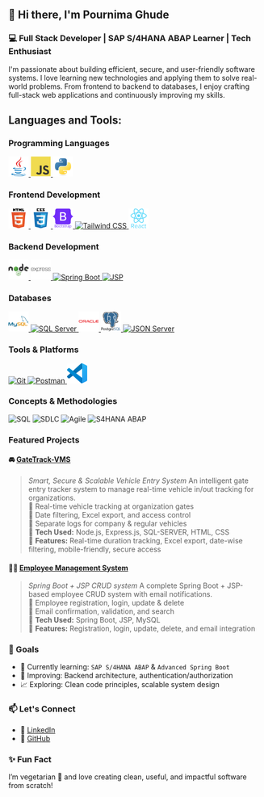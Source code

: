 
## 👋 Hi there, I'm **Pournima Ghude**  
### 💻 Full Stack Developer | SAP S/4HANA ABAP Learner | Tech Enthusiast  

I'm passionate about building efficient, secure, and user-friendly software systems. I love learning new technologies and applying them to solve real-world problems. From frontend to backend to databases, I enjoy crafting full-stack web applications and continuously improving my skills.


<h2 align="left"> Languages and Tools:</h2>


### Programming Languages
<p align="left">
  <a href="https://www.java.com" target="_blank">
    <img src="https://raw.githubusercontent.com/devicons/devicon/master/icons/java/java-original.svg" alt="Java" width="40" height="40"/>
  </a>
  <a href="https://developer.mozilla.org/en-US/docs/Web/JavaScript" target="_blank">
    <img src="https://raw.githubusercontent.com/devicons/devicon/master/icons/javascript/javascript-original.svg" alt="JavaScript" width="40" height="40"/>
  </a>
  <a href="https://www.python.org" target="_blank">
    <img src="https://raw.githubusercontent.com/devicons/devicon/master/icons/python/python-original.svg" alt="Python" width="40" height="40"/>
  </a>
</p>


###  Frontend Development
<p align="left">
  <a href="https://www.w3.org/html/" target="_blank">
    <img src="https://raw.githubusercontent.com/devicons/devicon/master/icons/html5/html5-original-wordmark.svg" alt="HTML5" width="40" height="40"/>
  </a>
  <a href="https://www.w3schools.com/css/" target="_blank">
    <img src="https://raw.githubusercontent.com/devicons/devicon/master/icons/css3/css3-original-wordmark.svg" alt="CSS3" width="40" height="40"/>
  </a>
  <a href="https://getbootstrap.com" target="_blank">
    <img src="https://raw.githubusercontent.com/devicons/devicon/master/icons/bootstrap/bootstrap-plain-wordmark.svg" alt="Bootstrap" width="40" height="40"/>
  </a>
  <a href="https://tailwindcss.com/" target="_blank">
    <img src="https://www.vectorlogo.zone/logos/tailwindcss/tailwindcss-icon.svg" alt="Tailwind CSS" width="40" height="40"/>
  </a>
  <a href="https://reactjs.org/" target="_blank">
    <img src="https://raw.githubusercontent.com/devicons/devicon/master/icons/react/react-original-wordmark.svg" alt="React" width="40" height="40"/>
  </a>
</p>

### Backend Development
<p align="left">
  <a href="https://nodejs.org" target="_blank">
    <img src="https://raw.githubusercontent.com/devicons/devicon/master/icons/nodejs/nodejs-original-wordmark.svg" alt="Node.js" width="40" height="40"/>
  </a>
  <a href="https://expressjs.com" target="_blank">
    <img src="https://raw.githubusercontent.com/devicons/devicon/master/icons/express/express-original-wordmark.svg" alt="Express.js" width="40" height="40"/>
  </a>
  <a href="https://spring.io/" target="_blank">
    <img src="https://www.vectorlogo.zone/logos/springio/springio-icon.svg" alt="Spring Boot" width="40" height="40"/>
  </a>
  <a href="https://jsp.javaee.dev.java.net/" target="_blank">
    <img src="https://img.icons8.com/ios-filled/50/000000/java-e-coffee-cup-logo.png" alt="JSP" width="40" height="40"/>
  </a>
</p>


###  Databases
<p align="left">
  <a href="https://www.mysql.com/" target="_blank">
    <img src="https://raw.githubusercontent.com/devicons/devicon/master/icons/mysql/mysql-original-wordmark.svg" alt="MySQL" width="40" height="40"/>
  </a>
  <a href="https://www.microsoft.com/en-us/sql-server" target="_blank">
    <img src="https://www.svgrepo.com/show/303229/microsoft-sql-server-logo.svg" alt="SQL Server" width="40" height="40"/>
  </a>
  <a href="https://www.oracle.com/" target="_blank">
    <img src="https://raw.githubusercontent.com/devicons/devicon/master/icons/oracle/oracle-original.svg" alt="Oracle" width="40" height="40"/>
  </a>
  <a href="https://www.postgresql.org/" target="_blank">
    <img src="https://raw.githubusercontent.com/devicons/devicon/master/icons/postgresql/postgresql-original-wordmark.svg" alt="PostgreSQL" width="40" height="40"/>
  </a>
  <a href="https://github.com/typicode/json-server" target="_blank">
    <img src="https://img.icons8.com/ios-filled/50/000000/json.png" alt="JSON Server" width="40" height="40"/>
  </a>
</p>


### Tools & Platforms
<p align="left">
  <a href="https://git-scm.com/" target="_blank">
    <img src="https://www.vectorlogo.zone/logos/git-scm/git-scm-icon.svg" alt="Git" width="40" height="40"/>
  </a>
  <a href="https://postman.com" target="_blank">
    <img src="https://www.vectorlogo.zone/logos/getpostman/getpostman-icon.svg" alt="Postman" width="40" height="40"/>
  </a>
  <a href="https://code.visualstudio.com/" target="_blank">
    <img src="https://raw.githubusercontent.com/devicons/devicon/master/icons/vscode/vscode-original.svg" alt="VS Code" width="40" height="40"/>
  </a>
</p>

### Concepts & Methodologies
<p align="left">
  <img src="https://img.shields.io/badge/SQL-informational?style=flat-square&color=blue" alt="SQL"/>
  <img src="https://img.shields.io/badge/SDLC-informational?style=flat-square&color=blue" alt="SDLC"/>
  <img src="https://img.shields.io/badge/Agile-informational?style=flat-square&color=blue" alt="Agile"/>
  <img src="https://img.shields.io/badge/SAP-S%2F4HANA_ABAP-blue?style=flat-square" alt="S4HANA ABAP"/>
</p>


### Featured Projects

#### 🚘 [GateTrack-VMS](https://github.com/pournimaghude/GateTrack-VMS)
> *Smart, Secure & Scalable Vehicle Entry System*
An intelligent gate entry tracker system to manage real-time vehicle in/out tracking for organizations.<br>
🔹 Real-time vehicle tracking at organization gates  
🔹 Date filtering, Excel export, and access control  
🔹 Separate logs for company & regular vehicles    
🔹 **Tech Used:** Node.js, Express.js, SQL-SERVER, HTML, CSS  
🔹 **Features:** Real-time duration tracking, Excel export, date-wise filtering, mobile-friendly, secure access

#### 🧑‍💼 [Employee Management System](https://github.com/pournimaghude/EMPLOYEE_MANAGEMENT)
> *Spring Boot + JSP CRUD system*
A complete Spring Boot + JSP-based employee CRUD system with email notifications.<br>
🔹 Employee registration, login, update & delete  
🔹 Email confirmation, validation, and search  
🔹 **Tech Used:** Spring Boot, JSP, MySQL  
🔹 **Features:** Registration, login, update, delete, and email integration

### 🎯 Goals
- 🌱 Currently learning: `SAP S/4HANA ABAP` & `Advanced Spring Boot`
- 🔄 Improving: Backend architecture, authentication/authorization
- 📈 Exploring: Clean code principles, scalable system design

### 📫 Let's Connect

- 🔗 [LinkedIn](https://www.linkedin.com/in/pournima-ghude)
- 💼 [GitHub](https://github.com/pournimaghude)

### ✨ Fun Fact  
I’m vegetarian 🌱 and love creating clean, useful, and impactful software from scratch!







